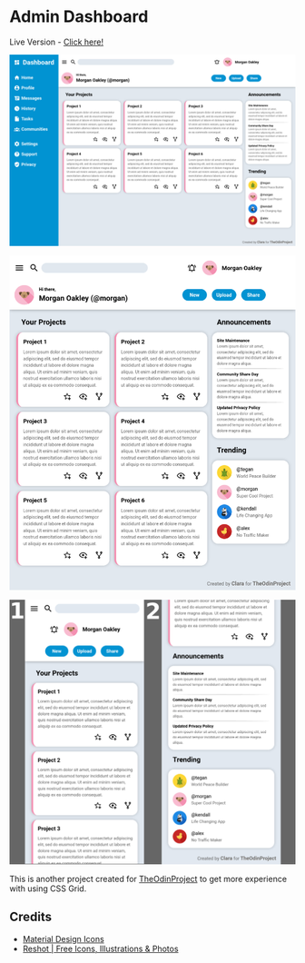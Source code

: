 # Admin Dashboard

Live Version - [Click here!](https://clarasmyth.github.io/admin-dashboard/)

![Image of the Webpage on Desktop](./img/Desktop.png)

![Image of the Webpage on Tablet](./img/Tablet.png)

![Image of the Webpage on Mobile](./img/Mobile.jpg)

This is another project created for [TheOdinProject](https://www.theodinproject.com/) to get more experience with using CSS Grid.

## Credits

- [Material Design Icons](https://materialdesignicons.com/)
- [Reshot | Free Icons, Illustrations & Photos](https://www.reshot.com/)